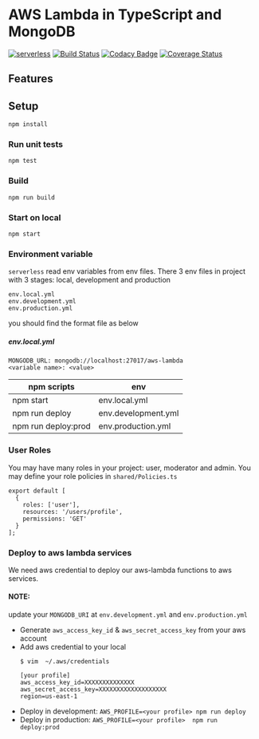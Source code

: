 # AWS Lambda in TypeScript and MongoDB

[![serverless](http://public.serverless.com/badges/v3.svg)](http://www.serverless.com)
[![Build Status](https://travis-ci.com/smisy/aws-lambda-boilerplate.svg?branch=master)](https://travis-ci.com/smisy/aws-lambda-boilerplate)
[![Codacy Badge](https://api.codacy.com/project/badge/Grade/5abc44743daf4074ac8b1e8096b0e6ee)](https://www.codacy.com/app/thanhtruong0315/aws-lambda-boilerplate?utm_source=github.com&amp;utm_medium=referral&amp;utm_content=smisy/aws-lambda-boilerplate&amp;utm_campaign=Badge_Grade)
[![Coverage Status](https://coveralls.io/repos/github/smisy/aws-lambda-boilerplate/badge.svg?branch=master)](https://coveralls.io/github/smisy/aws-lambda-boilerplate?branch=master)
## Features

## Setup
```
npm install
```

### Run unit tests
```
npm test
```

### Build
```
npm run build
```

### Start on local
```
npm start
```

### Environment variable
`serverless` read env variables from env files. There 3 env files in project with 3 stages: local, development and production
```
env.local.yml
env.development.yml
env.production.yml
```

you should find the format file as below

##### env.local.yml
```
MONGODB_URL: mongodb://localhost:27017/aws-lambda
<variable name>: <value>
```

| npm scripts         | env                 |
|---------------------|---------------------|
| npm start           | env.local.yml       |
| npm run deploy      | env.development.yml |
| npm run deploy:prod | env.production.yml  |

### User Roles

You may have many roles in your project: user, moderator and admin. You may define your role policies in `shared/Policies.ts`
```
export default [
  {
    roles: ['user'],
    resources: '/users/profile',
    permissions: 'GET'
  }
];
```

### Deploy to aws lambda services

We need aws credential to deploy our aws-lambda functions to aws services.
#### NOTE:

update your `MONGODB_URI` at `env.development.yml` and `env.production.yml`

* Generate `aws_access_key_id` & `aws_secret_access_key` from your aws account
* Add aws credential to your local
  ```
  $ vim  ~/.aws/credentials

  [your profile]
  aws_access_key_id=XXXXXXXXXXXXXX
  aws_secret_access_key=XXXXXXXXXXXXXXXXXXX
  region=us-east-1
  ```
* Deploy in development: `AWS_PROFILE=<your profile> npm run deploy`
* Deploy in production: `AWS_PROFILE=<your profile>  npm run deploy:prod`
